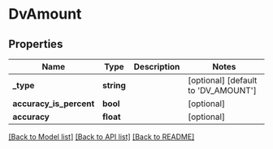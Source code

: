 # DvAmount

## Properties
Name | Type | Description | Notes
------------ | ------------- | ------------- | -------------
**_type** | **string** |  | [optional] [default to 'DV_AMOUNT']
**accuracy_is_percent** | **bool** |  | [optional] 
**accuracy** | **float** |  | [optional] 

[[Back to Model list]](../../README.md#documentation-for-models) [[Back to API list]](../../README.md#documentation-for-api-endpoints) [[Back to README]](../../README.md)

